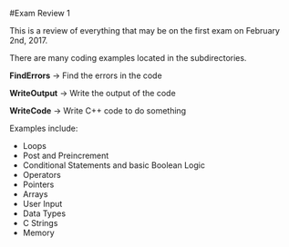 #Exam Review 1

This is a review of everything that may be on the first exam on February 2nd, 2017.

There are many coding examples located in the subdirectories.

**FindErrors** -> Find the errors in the code

**WriteOutput** -> Write the output of the code

**WriteCode** -> Write C++ code to do something

Examples include:
* Loops
* Post and Preincrement
* Conditional Statements and basic Boolean Logic
* Operators
* Pointers
* Arrays
* User Input
* Data Types
* C Strings
* Memory
